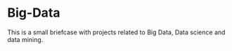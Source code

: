 # Big-Data
This is a small briefcase with projects related to Big Data, Data science and data mining. 
